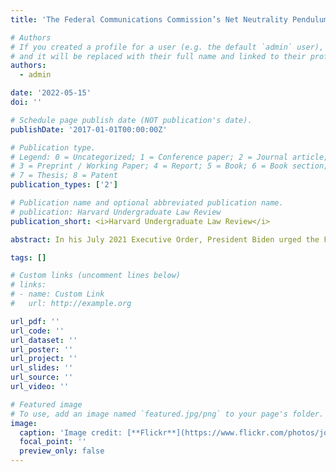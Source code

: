 ```yaml
---
title: 'The Federal Communications Commission’s Net Neutrality Pendulum: Bipartisan Congressional Legislation Can Stop It'

# Authors
# If you created a profile for a user (e.g. the default `admin` user), write the username (folder name) here
# and it will be replaced with their full name and linked to their profile.
authors:
  - admin

date: '2022-05-15'
doi: ''

# Schedule page publish date (NOT publication's date).
publishDate: '2017-01-01T00:00:00Z'

# Publication type.
# Legend: 0 = Uncategorized; 1 = Conference paper; 2 = Journal article;
# 3 = Preprint / Working Paper; 4 = Report; 5 = Book; 6 = Book section;
# 7 = Thesis; 8 = Patent
publication_types: ['2']

# Publication name and optional abbreviated publication name.
# publication: Harvard Undergraduate Law Review
publication_short: <i>Harvard Undergraduate Law Review</i>

abstract: In his July 2021 Executive Order, President Biden urged the Federal Communications Commission (FCC) “to restore net neutrality rules undone by the prior administration.” Net neutrality, a term coined by Professor Tim Wu at Columbia Law School in 2002, is the network design principle that all traffic on the internet should be treated the same so that the users of a network, not the operator of the network, decide what the network is used for. The FCC’s approach to net neutrality, however, has swung back and forth as the partisan makeup of FCC leadership changes according to the presidential party. In this article, I delve into what net neutrality is, how the FCC has oscillated on net neutrality rules under different administrations in the past two decades, and how bipartisan Congressional legislation can bring this net neutrality pendulum to rest for the best interests of consumers, internet service providers, and the entire internet ecosystem.

tags: []

# Custom links (uncomment lines below)
# links:
# - name: Custom Link
#   url: http://example.org

url_pdf: ''
url_code: ''
url_dataset: ''
url_poster: ''
url_project: ''
url_slides: ''
url_source: ''
url_video: ''

# Featured image
# To use, add an image named `featured.jpg/png` to your page's folder.
image:
  caption: 'Image credit: [**Flickr**](https://www.flickr.com/photos/josephgruber/15109096143/)'
  focal_point: ''
  preview_only: false
---
```

